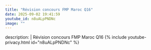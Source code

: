 ```yaml
---
title: "Révision concours FMP Maroc Q16"
date: 2025-09-02 19:41:59 
youtube_id: n8uALpPNDNc
image: ""
---
```

description: |
  Révision concours FMP Maroc Q16
{% include youtube-privacy.html id="n8uALpPNDNc" %}
